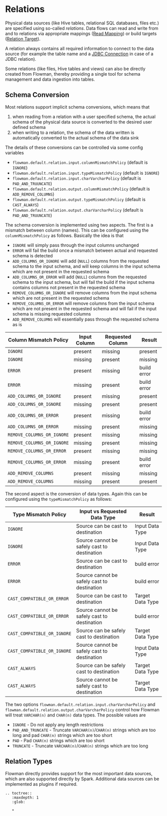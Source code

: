# Relations

Physical data sources (like Hive tables, relational SQL databases, files etc.) are specified
using so-called *relations*. Data flows can read and write from and to relations via
appropriate mappings ([Read Mapping](../mapping/relation.md)) or build targets ([Relation
Target](../target/relation.md)).

A relation always contains all required information to connect to the data source (for 
example the table name and a [JDBC Connection](../connection/jdbc.md) in case of a JDBC
relation).

Some relations (like files, Hive tables and views) can also be directly created from Flowman,
thereby providing a single tool for schema management and data ingestion into tables. 


## Schema Conversion

Most relations support implicit schema conversions, which means that
1. when reading from a relation with a user specified schema, the actual schema of the physical data source
 is converted to the desired user defined schema
2. when writing to a relation, the schema of the data written is automatically converted to the actual schema of the
 data sink

The details of these conversions can be controlled via some config variables
* `flowman.default.relation.input.columnMismatchPolicy` (default is `IGNORE`)
* `flowman.default.relation.input.typeMismatchPolicy` (default is `IGNORE`)
* `flowman.default.relation.input.charVarcharPolicy` (default is `PAD_AND_TRUUNCATE`)
* `flowman.default.relation.output.columnMismatchPolicy` (default is `ADD_REMOVE_COLUMNS`)
* `flowman.default.relation.output.typeMismatchPolicy` (default is `CAST_ALWAYS`)
* `flowman.default.relation.output.charVarcharPolicy` (default is `PAD_AND_TRUUNCATE`)

The schema conversion is implemented using two aspects. The first is a mismatch between column (names). This can be
configured using the `columnMismatchPolicy` as follows. Basically the idea is that
* `IGNORE` will simply pass through the input columns unchanged
* `ERROR` will fail the build once a mismatch between actual and requested schema is detected
* `ADD_COLUMNS_OR_IGNORE` will add (`NULL`) columns from the requested schema to the input schema, and will keep columns in the input schema which are not present in the requested schema
* `ADD_COLUMNS_OR_ERROR` will add (`NULL`) columns from the requested schema to the input schema, but will fail the build if the input schema contains columns not present in the requested schema
* `REMOVE_COLUMNS_OR_IGNORE` will remove columns from the input schema which are not present in the requested schema
* `REMOVE_COLUMNS_OR_ERROR` will remove columns from the input schema which are not present in the requested schema and will fail if the input schema is missing requested columns
* `ADD_REMOVE_COLUMNS` will essentially pass through the requested schema as is

| Column Mismatch Policy     | Input Column | Requested Column | Result      |
|----------------------------|--------------|------------------|-------------|
| `IGNORE`                   | present      | missing          | present     |
| `IGNORE`                   | missing      | present          | missing     |
| `ERROR`                    | present      | missing          | build error |
| `ERROR`                    | missing      | present          | build error |
| `ADD_COLUMNS_OR_IGNORE`    | present      | missing          | present     |
| `ADD_COLUMNS_OR_IGNORE`    | missing      | present          | present     |
| `ADD_COLUMNS_OR_ERROR`     | present      | missing          | build error |
| `ADD_COLUMNS_OR_ERROR`     | missing      | present          | missing     |
| `REMOVE_COLUMNS_OR_IGNORE` | present      | missing          | missing     |
| `REMOVE_COLUMNS_OR_IGNORE` | missing      | present          | missing     |
| `REMOVE_COLUMNS_OR_ERROR`  | present      | missing          | missing     |
| `REMOVE_COLUMNS_OR_ERROR`  | missing      | present          | build error |
| `ADD_REMOVE_COLUMNS`       | present      | missing          | missing     |
| `ADD_REMOVE_COLUMNS`       | missing      | present          | present     |

The second aspect is the conversion of data types. Again this can be configured using the `typeMismatchPolicy` as
follows:

| Type Mismatch Policy        | Input vs Requested Data Type                | Result           |
|-----------------------------|---------------------------------------------|------------------|
| `IGNORE`                    | Source can be cast to destination           | Input Data Type  |
| `IGNORE`                    | Source cannot be safely cast to destination | Input Data Type  |
| `ERROR`                     | Source can be cast to destination           | build error      |
| `ERROR`                     | Source cannot be safely cast to destination | build error      |
| `CAST_COMPATIBLE_OR_ERROR`  | Source can be cast to destination           | Target Data Type |
| `CAST_COMPATIBLE_OR_ERROR`  | Source cannot be safely cast to destination | build error      |
| `CAST_COMPATIBLE_OR_IGNORE` | Source can be safely cast to destination    | Target Data Type |
| `CAST_COMPATIBLE_OR_IGNORE` | Source cannot be safely cast to destination | Input Data Type  |
| `CAST_ALWAYS`               | Source can be safely cast to destination    | Target Data Type |
| `CAST_ALWAYS`               | Source cannot be safely cast to destination | Target Data Type |

The two options `flowman.default.relation.input.charVarcharPolicy` and `flowman.default.relation.output.charVarcharPolicy`
control how Flowman will treat `VARCHAR(n)` and `CHAR(n)` data types. The possible values are
* `IGNORE` - Do not apply any length restrictions
* `PAD_AND_TRUNCATE` - Truncate `VARCHAR(n)`/`CHAR(n)` strings which are too long and pad `CHAR(n)` strings which are too short
* `PAD` - Pad `CHAR(n)` strings which are too short
* `TRUNCATE` - Truncate `VARCHAR(n)`/`CHAR(n)` strings which are too long


## Relation Types

Flowman directly provides support for the most important data sources, which are also 
supported directly by Spark. Additional data sources can be implemented as plugins if
required.

```eval_rst
.. toctree::
   :maxdepth: 1
   :glob:

   *
```

